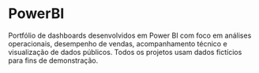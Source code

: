 # PowerBI
Portfólio de dashboards desenvolvidos em Power BI com foco em análises operacionais, desempenho de vendas, acompanhamento técnico e visualização de dados públicos. Todos os projetos usam dados fictícios para fins de demonstração.
